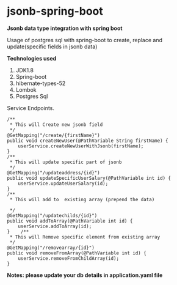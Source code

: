 # jsonb-spring-boot

**Jsonb data type integration with spring boot**

Usage of postgres sql with spring-boot to create, replace and update(specific fields in jsonb data)

**Technologies used**

1. JDK1.8
2. Spring-boot
3. hibernate-types-52
4. Lombok
5. Postgres Sql

Service Endpoints.


    /**
     * This will Create new jsonb field
     */
    @GetMapping("/create/{firstName}")
    public void createNewUser(@PathVariable String firstName) {
        userService.createNewUserWithJsonb(firstName);
    }
    /**
     * This will update specific part of jsonb
     */
    @GetMapping("/updateaddress/{id}")
    public void updateSpecificUserSalary(@PathVariable int id) {
        userService.updateUserSalary(id);
    }
    /**
     * This will add to  existing array (prepend the data)

     */
    @GetMapping("/updatechilds/{id}")
    public void addToArray(@PathVariable int id) {
        userService.addToArray(id);
    }    /**
     * This will Remove specific element from existing array
     */
    @GetMapping("/removearray/{id}")
    public void removeFromArray(@PathVariable int id) {
        userService.removeFromChildArray(id);
    }



**Notes: please update your db details in application.yaml file**